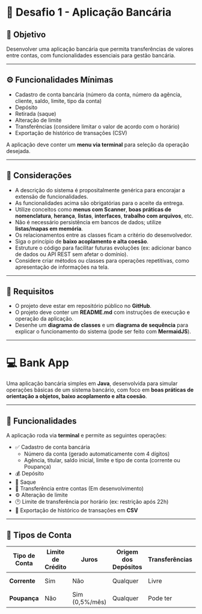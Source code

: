 # 🏦 Desafio 1 - Aplicação Bancária

## 🎯 Objetivo
Desenvolver uma aplicação bancária que permita transferências de valores entre contas, com funcionalidades essenciais para gestão bancária.

---

## ⚙️ Funcionalidades Mínimas
- Cadastro de conta bancária (número da conta, número da agência, cliente, saldo, limite, tipo da conta)
- Depósito
- Retirada (saque)
- Alteração de limite
- Transferências (considere limitar o valor de acordo com o horário)
- Exportação de histórico de transações (CSV)

A aplicação deve conter um **menu via terminal** para seleção da operação desejada.

---

## 🧩 Considerações
- A descrição do sistema é propositalmente genérica para encorajar a extensão de funcionalidades.  
- As funcionalidades acima são obrigatórias para o aceite da entrega.  
- Utilize conceitos como **menus com Scanner**, **boas práticas de nomenclatura**, **herança**, **listas**, **interfaces**, **trabalho com arquivos**, etc.  
- Não é necessário persistência em bancos de dados; utilize **listas/mapas em memória**.  
- Os relacionamentos entre as classes ficam a critério do desenvolvedor.  
- Siga o princípio de **baixo acoplamento e alta coesão**.  
- Estruture o código para facilitar futuras evoluções (ex: adicionar banco de dados ou API REST sem afetar o domínio).  
- Considere criar métodos ou classes para operações repetitivas, como apresentação de informações na tela.  

---

## 🧾 Requisitos
- O projeto deve estar em repositório público no **GitHub**.  
- O projeto deve conter um **README.md** com instruções de execução e operação da aplicação.  
- Desenhe um **diagrama de classes** e um **diagrama de sequência** para explicar o funcionamento do sistema (pode ser feito com **MermaidJS**).  

---

# 💻 Bank App

Uma aplicação bancária simples em **Java**, desenvolvida para simular operações básicas de um sistema bancário, com foco em **boas práticas de orientação a objetos, baixo acoplamento e alta coesão**.

---

## 🚀 Funcionalidades

A aplicação roda via **terminal** e permite as seguintes operações:

- ✅ Cadastro de conta bancária  
  - Número da conta (gerado automaticamente com 4 dígitos)  
  - Agência, titular, saldo inicial, limite e tipo de conta (corrente ou Poupança)
- 💰 Depósito
- 💸 Saque
- 🔄 Transferência entre contas (Em desenvolvimento)
- ⚙️ Alteração de limite
- 🕐 Limite de transferência por horário (ex: restrição após 22h)
- 📁 Exportação de histórico de transações em **CSV**

---

## 🧩 Tipos de Conta

| Tipo de Conta | Limite de Crédito | Juros | Origem dos Depósitos | Transferências | Tarifa |
|----------------|------------------|--------|----------------------|----------------|---------|
| **Corrente** | Sim | Não | Qualquer | Livre | Pode ter |
| **Poupança** | Não | Sim (0,5%/mês) | Qualquer | Pode ter | Não |
